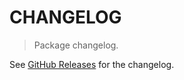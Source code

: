 # CHANGELOG

> Package changelog.

See [GitHub Releases](https://github.com/stdlib-js/stats-base-dists-chisquare-mode/releases) for the changelog.